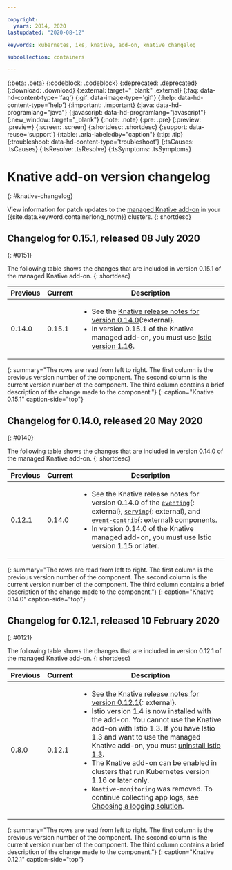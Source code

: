 ```yaml
---

copyright:
  years: 2014, 2020
lastupdated: "2020-08-12"

keywords: kubernetes, iks, knative, add-on, knative changelog

subcollection: containers

---
```


{:beta: .beta}
{:codeblock: .codeblock}
{:deprecated: .deprecated}
{:download: .download}
{:external: target="_blank" .external}
{:faq: data-hd-content-type='faq'}
{:gif: data-image-type='gif'}
{:help: data-hd-content-type='help'}
{:important: .important}
{:java: data-hd-programlang="java"}
{:javascript: data-hd-programlang="javascript"}
{:new_window: target="_blank"}
{:note: .note}
{:pre: .pre}
{:preview: .preview}
{:screen: .screen}
{:shortdesc: .shortdesc}
{:support: data-reuse='support'}
{:table: .aria-labeledby="caption"}
{:tip: .tip}
{:troubleshoot: data-hd-content-type='troubleshoot'}
{:tsCauses: .tsCauses}
{:tsResolve: .tsResolve}
{:tsSymptoms: .tsSymptoms}



# Knative add-on version changelog
{: #knative-changelog}

View information for patch updates to the [managed Knative add-on](/docs/containers?topic=containers-serverless-apps-knative) in your {{site.data.keyword.containerlong_notm}} clusters.
{: shortdesc}

## Changelog for 0.15.1, released 08 July 2020
{: #0151}

The following table shows the changes that are included in version 0.15.1 of the managed Knative add-on.
{: shortdesc}

| Previous | Current | Description |
| -------- | ------- | ----------- |
| 0.14.0 | 0.15.1 | <ul><li>See the [Knative release notes for version 0.14.0](/docs/containers?topic=containers-cs_versions#release-history){:external}.</li><li>In version 0.15.1 of the Knative managed add-on, you must use [Istio version 1.16](/docs/containers?topic=containers-istio).</li></ul> |
{: summary="The rows are read from left to right. The first column is the previous version number of the component. The second column is the current version number of the component. The third column contains a brief description of the change made to the component."}
{: caption="Knative 0.15.1" caption-side="top"}

## Changelog for 0.14.0, released 20 May 2020
{: #0140}

The following table shows the changes that are included in version 0.14.0 of the managed Knative add-on.
{: shortdesc}

| Previous | Current | Description |
| -------- | ------- | ----------- |
| 0.12.1 | 0.14.0| <ul><li>See the Knative release notes for version 0.14.0 of the [`eventing`](https://github.com/knative/eventing/releases/tag/v0.14.0){: external}, [`serving`](https://github.com/knative/serving/releases/tag/v0.14.0){: external}, and [`event-contrib`](https://github.com/knative/eventing-contrib/releases/tag/v0.14.0){: external} components.</li><li>In version 0.14.0 of the Knative managed add-on, you must use Istio version 1.15 or later.</li></ul> |
{: summary="The rows are read from left to right. The first column is the previous version number of the component. The second column is the current version number of the component. The third column contains a brief description of the change made to the component."}
{: caption="Knative 0.14.0" caption-side="top"}

## Changelog for 0.12.1, released 10 February 2020
{: #0121}

The following table shows the changes that are included in version 0.12.1 of the managed Knative add-on.
{: shortdesc}

| Previous | Current | Description |
| -------- | ------- | ----------- |
| 0.8.0 | 0.12.1 | <ul><li>[See the Knative release notes for version 0.12.1](https://github.com/knative/serving/releases/tag/v0.12.1){: external}.</li><li>Istio version 1.4 is now installed with the add-on. You cannot use the Knative add-on with Istio 1.3. If you have Istio 1.3 and want to use the managed Knative add-on, you must [uninstall Istio 1.3](/docs/containers?topic=containers-istio#istio_uninstall).</li><li>The Knative add-on can be enabled in clusters that run Kubernetes version 1.16 or later only.</li><li>`Knative-monitoring` was removed. To continue collecting app logs, see [Choosing a logging solution](/docs/containers?topic=containers-health#logging_overview).</li></ul> |
{: summary="The rows are read from left to right. The first column is the previous version number of the component. The second column is the current version number of the component. The third column contains a brief description of the change made to the component."}
{: caption="Knative 0.12.1" caption-side="top"}
